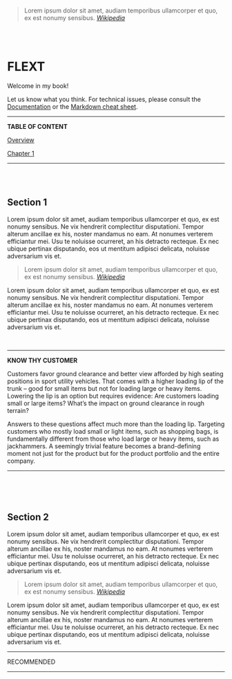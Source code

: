 <br><br><br><br><br><br><br><br>
> Lorem ipsum dolor sit amet, audiam temporibus ullamcorper et quo, ex est nonumy sensibus. *[Wikipedia](http://en.wikipedia.org/wiki/Information_architecture)*

<br><br>

# FLEXT

Welcome in my book!

Let us know what you think. For technical issues, please consult the [Documentation](http://help.gitbook.io/markdown/README.html) or the [Markdown cheat sheet](http://assemble.io/docs/Cheatsheet-Markdown.html).



___

**TABLE OF CONTENT**

[Overview](README.md)

[Chapter 1](/01/README.md)

___

<br><br>

## Section 1

Lorem ipsum dolor sit amet, audiam temporibus ullamcorper et quo, ex est nonumy sensibus. Ne vix hendrerit complectitur disputationi. Tempor alterum ancillae ex his, noster mandamus no eam. At nonumes verterem efficiantur mei. Usu te noluisse ocurreret, an his detracto recteque. Ex nec ubique pertinax disputando, eos ut mentitum adipisci delicata, noluisse adversarium vis et.

> Lorem ipsum dolor sit amet, audiam temporibus ullamcorper et quo, ex est nonumy sensibus. *[Wikipedia](http://en.wikipedia.org/wiki/Information_architecture)*

Lorem ipsum dolor sit amet, audiam temporibus ullamcorper et quo, ex est nonumy sensibus. Ne vix hendrerit complectitur disputationi. Tempor alterum ancillae ex his, noster mandamus no eam. At nonumes verterem efficiantur mei. Usu te noluisse ocurreret, an his detracto recteque. Ex nec ubique pertinax disputando, eos ut mentitum adipisci delicata, noluisse adversarium vis et.

<br>

___

**KNOW THY CUSTOMER**

Customers favor ground clearance and better view afforded by high seating positions in sport utility vehicles. That comes with a higher loading lip of the trunk – good for small items but not for loading large or heavy items. Lowering the lip is an option but requires evidence: Are customers loading small or large items? What’s the impact on ground clearance in rough terrain?

Answers to these questions affect much more than the loading lip. Targeting customers who mostly load small or light items, such as shopping bags, is fundamentally different from those who load large or heavy items, such as jackhammers. A seemingly trivial feature becomes a brand-defining moment not just for the product but for the product portfolio and the entire company.

___

<br><br><br>

## Section 2

Lorem ipsum dolor sit amet, audiam temporibus ullamcorper et quo, ex est nonumy sensibus. Ne vix hendrerit complectitur disputationi. Tempor alterum ancillae ex his, noster mandamus no eam. At nonumes verterem efficiantur mei. Usu te noluisse ocurreret, an his detracto recteque. Ex nec ubique pertinax disputando, eos ut mentitum adipisci delicata, noluisse adversarium vis et.

> Lorem ipsum dolor sit amet, audiam temporibus ullamcorper et quo, ex est nonumy sensibus. *[Wikipedia](http://en.wikipedia.org/wiki/Information_architecture)*

Lorem ipsum dolor sit amet, audiam temporibus ullamcorper et quo, ex est nonumy sensibus. Ne vix hendrerit complectitur disputationi. Tempor alterum ancillae ex his, noster mandamus no eam. At nonumes verterem efficiantur mei. Usu te noluisse ocurreret, an his detracto recteque. Ex nec ubique pertinax disputando, eos ut mentitum adipisci delicata, noluisse adversarium vis et.

___

RECOMMENDED

___

